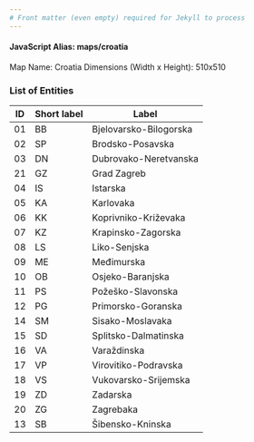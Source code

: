 ```yaml
---
# Front matter (even empty) required for Jekyll to process
---
```


#### JavaScript Alias: maps/croatia

Map Name: Croatia
Dimensions (Width x Height): 510x510





### List of Entities

ID | Short label | Label
---|---|---|
01|BB|Bjelovarsko-Bilogorska
02|SP|Brodsko-Posavska
03|DN|Dubrovako-Neretvanska
21|GZ|Grad Zagreb
04|IS|Istarska
05|KA|Karlovaka
06|KK|Koprivniko-Križevaka
07|KZ|Krapinsko-Zagorska
08|LS|Liko-Senjska
09|ME|Međimurska
10|OB|Osjeko-Baranjska
11|PS|Požeško-Slavonska
12|PG|Primorsko-Goranska
14|SM|Sisako-Moslavaka
15|SD|Splitsko-Dalmatinska
16|VA|Varaždinska
17|VP|Virovitiko-Podravska
18|VS|Vukovarsko-Srijemska
19|ZD|Zadarska
20|ZG|Zagrebaka
13|SB|Šibensko-Kninska

